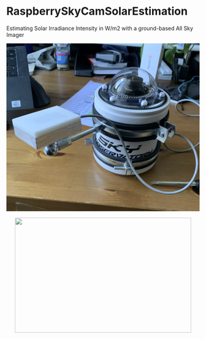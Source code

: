 # RaspberrySkyCamSolarEstimation
Estimating Solar Irradiance Intensity in W/m2 with a ground-based All Sky Imager


![alt text](https://github.com/Bra1nsen/RaspberrySkyCamSolarEstimation/blob/main/Documents/Images/PROTOTYPE.png)

<p align="center">
  <img width="460" height="300" src="[![IMAGE ALT TEXT HERE](https://img.youtube.com/vi/hpVxTYNuKHY/0.jpg)](https://www.youtube.com/watch?v=hpVxTYNuKHY)" >


</p>
